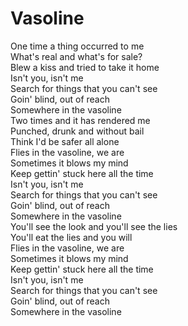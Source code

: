 # Vasoline

One time a thing occurred to me  
What's real and what's for sale?  
Blew a kiss and tried to take it home  
Isn't you, isn't me  
Search for things that you can't see  
Goin' blind, out of reach  
Somewhere in the vasoline  
Two times and it has rendered me  
Punched, drunk and without bail  
Think I'd be safer all alone  
Flies in the vasoline, we are  
Sometimes it blows my mind  
Keep gettin' stuck here all the time  
Isn't you, isn't me  
Search for things that you can't see  
Goin' blind, out of reach  
Somewhere in the vasoline  
You'll see the look and you'll see the lies  
You'll eat the lies and you will  
Flies in the vasoline, we are  
Sometimes it blows my mind  
Keep gettin' stuck here all the time  
Isn't you, isn't me  
Search for things that you can't see  
Goin' blind, out of reach  
Somewhere in the vasoline
